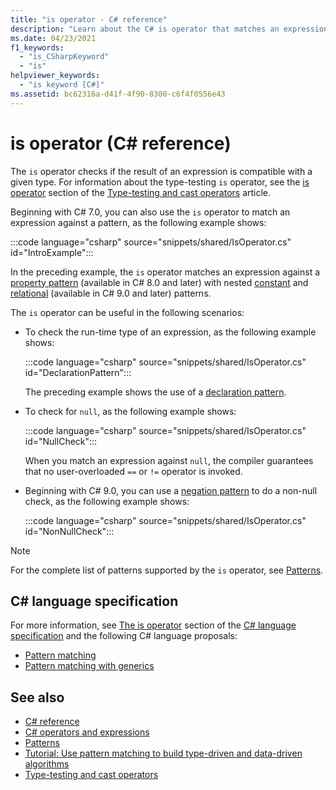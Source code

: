 ```yaml
---
title: "is operator - C# reference"
description: "Learn about the C# is operator that matches an expression against a pattern."
ms.date: 04/23/2021
f1_keywords: 
  - "is_CSharpKeyword"
  - "is"
helpviewer_keywords: 
  - "is keyword [C#]"
ms.assetid: bc62316a-d41f-4f90-8300-c6f4f0556e43
---
```

# is operator (C# reference)

The `is` operator checks if the result of an expression is compatible with a given type. For information about the type-testing `is` operator, see the [is operator](type-testing-and-cast.md#is-operator) section of the [Type-testing and cast operators](type-testing-and-cast.md) article.

Beginning with C# 7.0, you can also use the `is` operator to match an expression against a pattern, as the following example shows:

:::code language="csharp" source="snippets/shared/IsOperator.cs" id="IntroExample":::

In the preceding example, the `is` operator matches an expression against a [property pattern](patterns.md#property-pattern) (available in C# 8.0 and later) with nested [constant](patterns.md#constant-pattern) and [relational](patterns.md#relational-patterns) (available in C# 9.0 and later) patterns.

The `is` operator can be useful in the following scenarios:

- To check the run-time type of an expression, as the following example shows:

  :::code language="csharp" source="snippets/shared/IsOperator.cs" id="DeclarationPattern":::

  The preceding example shows the use of a [declaration pattern](patterns.md#declaration-and-type-patterns).

- To check for `null`, as the following example shows:

  :::code language="csharp" source="snippets/shared/IsOperator.cs" id="NullCheck":::

  When you match an expression against `null`, the compiler guarantees that no user-overloaded `==` or `!=` operator is invoked.

- Beginning with C# 9.0, you can use a [negation pattern](patterns.md#logical-patterns) to do a non-null check, as the following example shows:

  :::code language="csharp" source="snippets/shared/IsOperator.cs" id="NonNullCheck":::

> [!NOTE]
> For the complete list of patterns supported by the `is` operator, see [Patterns](patterns.md).

## C# language specification

For more information, see [The is operator](~/_csharplang/spec/expressions.md#the-is-operator) section of the [C# language specification](~/_csharplang/spec/introduction.md) and the following C# language proposals:

- [Pattern matching](~/_csharplang/proposals/csharp-7.0/pattern-matching.md)
- [Pattern matching with generics](~/_csharplang/proposals/csharp-7.1/generics-pattern-match.md)

## See also

- [C# reference](../index.md)
- [C# operators and expressions](index.md)
- [Patterns](patterns.md)
- [Tutorial: Use pattern matching to build type-driven and data-driven algorithms](../../fundamentals/tutorials/pattern-matching.md)
- [Type-testing and cast operators](../operators/type-testing-and-cast.md)
